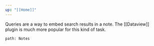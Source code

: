 ```yaml
---
up: "[[Home]]"
---
```


Queries are a way to embed search results in a note.
The [[Dataview]] plugin is much more popular for this kind of task.

```query
path: Notes
```

